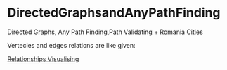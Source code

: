 # DirectedGraphsandAnyPathFinding
Directed Graphs, Any Path Finding,Path Validating + Romania Cities

Vertecies and edges relations are like given:

[Relationships Visualising](https://github.com/alperkaya0/DirectedGraphsandAnyPathFinding/blob/main/35662691-7d0dbc72-06e7-11e8-942c-4718f079bb8f.png)
